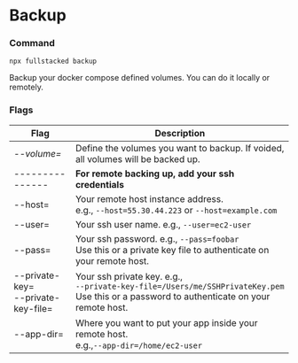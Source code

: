 # Backup

### Command
```shell
npx fullstacked backup
```
Backup your docker compose defined volumes. You can do it locally or remotely.

### Flags
| Flag                                            | Description                                                                                                                                           |
|-------------------------------------------------|-------------------------------------------------------------------------------------------------------------------------------------------------------|
| *--volume=*  &nbsp;                             | Define the volumes you want to backup. If voided, all volumes will be backed up.                                                                      |
| ---------------                                 | **For remote backing up, add your ssh credentials**                                                                                                   |
| --host=                                         | Your remote host instance address.<br />e.g., `--host=55.30.44.223` or `--host=example.com`                                                           |
| --user=                                         | Your ssh user name. e.g., `--user=ec2-user`                                                                                                           |
| --pass=                                         | Your ssh password. e.g., `--pass=foobar`<br />Use this or a private key file to authenticate on your remote host.                                     |
| --private-key=  &nbsp;<br />--private-key-file= | Your ssh private key. e.g., <br />`--private-key-file=/Users/me/SSHPrivateKey.pem` <br /> Use this or a password to authenticate on your remote host. |
| --app-dir=                                      | Where you want to put your app inside your remote host.<br />e.g.,`--app-dir=/home/ec2-user`                                                          |
